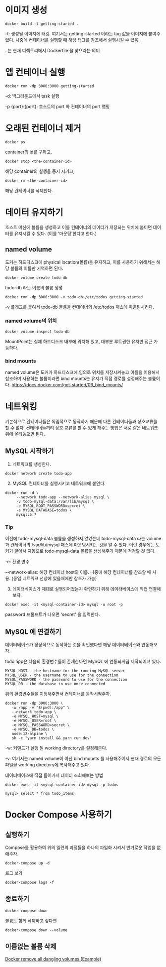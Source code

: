 # 이미지 생성
```
docker build -t getting-started .
```

-t: 생성될 이미지에 태깅. 여기서는 getting-started 이라는 tag 값을 이미지에 붙여주었다. 
나중에 컨테이너를 실행할 때 해당 태그를 참조해서 실행시킬 수 있음.

. 는 현재 디렉토리에서 Dockerfile 을 찾으라는 의미

# 앱 컨테이너 실행

```
docker run -dp 3000:3000 getting-started
```

-d: 백그라운드에서 task 실행

-p {port}:{port}: 호스트의 port 와 컨테이너의 port 맵핑

# 오래된 컨테이너 제거
```
docker ps
```
container의 id를 구하고,
```
docker stop <the-container-id>
```
해당 container의 실행을 중지 시키고,
```
docker rm <the-container-id>
```
해당 컨테이너를 삭제한다. 

# 데이터 유지하기
호스트 머신에 볼륨을 생성하고 이를 컨테이너의 데이터가 저장되는 위치에 붙이면 데이터를 유지시킬 수 있다. (이를 '마운팅'한다고 한다.)

## named volume
도커는 하드디스크에 physical location(볼륨)을 유지하고, 이를 사용하기 위해서는 해당 볼륨의 이름만 기억하면 된다. 

```
docker volume create todo-db
```
todo-db 라는 이름의 볼륨 생성

```
docker run -dp 3000:3000 -v todo-db:/etc/todos getting-started
```
-v 플래그를 붙여서 todo-db 볼륨을 컨테이너의 /etc/todos 패스에 마운팅시킨다. 

### named volume의 위치
```
docker volume inspect todo-db
```
MountPoint는 실제 하드디스크 내부에 위치해 있고, 대부분 루트권한 유저만 접근 가능하다.

### bind mounts
named volume은 도커가 하드디스크에 임의로 위치를 저장시켜놓고 이름을 이용해서 참조하며 사용하는 볼륨이라면 bind mounts는 유저가 직접 경로를 설정해주는 볼륨이다. 
https://docs.docker.com/get-started/06_bind_mounts/

# 네트워킹
기본적으로 컨테이너들은 독립적으로 동작하기 때문에 다른 컨테이너들과 상호교류를 할 수 없다. 컨테이너들끼리 상호 교류를 할 수 있게 해주는 방법은
서로 같은 네트워크 위에 올려놓으면 된다. 

## MySQL 시작하기

1. 네트워크를 생성한다. 
```
docker network create todo-app
```
2. MySQL 컨테이너를 실행시키고 네트워크에 붙인다. 
```
docker run -d \
     --network todo-app --network-alias mysql \
     -v todo-mysql-data:/var/lib/mysql \
     -e MYSQL_ROOT_PASSWORD=secret \
     -e MYSQL_DATABASE=todos \
     mysql:5.7
```
### Tip
이전에 todo-mysql-data 볼륨을 생성하지 않았는데 todo-mysql-data 라는 volume과 컨테이너의 /var/lib/mysql 패스에 마운팅시키는 것을 알 수 있다. 
이런 경우에는 도커가 알아서 자동으로 todo-mysql-data 볼륨을 생성해주기 때문에 걱정할 것 없다.

-e: 환경 변수

--network-alias: 해당 컨테이너 host의 이름. 나중에 해당 컨테이너를 참조할 때 사용. (동일 네트워크 선상에 있을때에만 참조가 가능)

3. 데이터베이스가 제대로 실행되어졌는지 확인하기 위해 데이터베이스에 직접 연결해보자.
```
docker exec -it <mysql-container-id> mysql -u root -p
```
password 프롬프트가 나오면 'secret' 을 입력한다. 

## MySQL 에 연결하기
데이터베이스가 정상적으로 동작하는 것을 확인했다면 해당 데이터베이스와 연동해보자. 

todo app은 다음의 환경변수들이 존재한다면 MySQL 에 연동되게끔 제작되어져 있다. 
```
MYSQL_HOST - the hostname for the running MySQL server
MYSQL_USER - the username to use for the connection
MYSQL_PASSWORD - the password to use for the connection
MYSQL_DB - the database to use once connected
```

위의 환경변수들을 지정해주면서 컨테이너를 동작시켜주자. 
```
docker run -dp 3000:3000 \
   -w /app -v "$(pwd):/app" \
   --network todo-app \
   -e MYSQL_HOST=mysql \
   -e MYSQL_USER=root \
   -e MYSQL_PASSWORD=secret \
   -e MYSQL_DB=todos \
   node:12-alpine \
   sh -c "yarn install && yarn run dev"
```
-w: 커맨드가 실행 될 working directory를 설정해준다. 

-v: 여기서는 named volume이 아닌 bind mounts 를 사용해주어서 현재 경로의 모든 파일을 working directory에 복사해주고 있다. 

데이터베이스에 직접 들어가서 데이터 조회해보는 방법
```
docker exec -it <mysql-container-id> mysql -p todos
```

```
mysql> select * from todo_items;
```

# Docker Compose 사용하기 

## 실행하기
Compose를 활용하여 위의 일련의 과정들을 하나의 파일화 시켜서 번거로운 작업을 없애주자. 
```
docker-compose up -d
```

로그 보기
```
docker-compose logs -f
```
## 종료하기
```
docker-compose down
```
볼륨도 함께 삭제하고 싶다면
```
docker-compose down --volume
```

## 이름없는 볼륨 삭제 

[Docker remove all dangling volumes (Example)](https://coderwall.com/p/hdsfpq/docker-remove-all-dangling-volumes)
